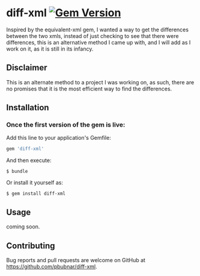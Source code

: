 # diff-xml [![Gem Version](https://badge.fury.io/rb/diffxml.svg)](https://badge.fury.io/rb/diffxml)

Inspired by the equivalent-xml gem, I wanted a way to get the differences between the two xmls, instead of just checking to see that there were differences, this is an alternative method I came up with, and I will add as I work on it, as it is still in its infancy.

## Disclaimer

This is an alternate method to a project I was working on, as such, there are no promises that it is the most efficient way to find the differences.

## Installation

### Once the first version of the gem is live:

Add this line to your application's Gemfile:

```ruby
gem 'diff-xml'
```

And then execute:

    $ bundle

Or install it yourself as:

    $ gem install diff-xml

## Usage

coming soon.

## Contributing

Bug reports and pull requests are welcome on GitHub at https://github.com/pbubnar/diff-xml.

